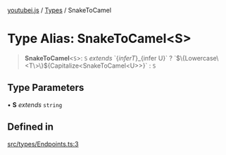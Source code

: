 [youtubei.js](../../../README.md) / [Types](../README.md) / SnakeToCamel

# Type Alias: SnakeToCamel\<S\>

> **SnakeToCamel**\<`S`\>: `S` *extends* \`$\{infer T\}\_$\{infer U\}\` ? \`$\{Lowercase\<T\>\}$\{Capitalize\<SnakeToCamel\<U\>\>\}\` : `S`

## Type Parameters

• **S** *extends* `string`

## Defined in

[src/types/Endpoints.ts:3](https://github.com/LuanRT/YouTube.js/blob/eb21af33db708f0355f4fb15881f5d4fabc7b06c/src/types/Endpoints.ts#L3)
